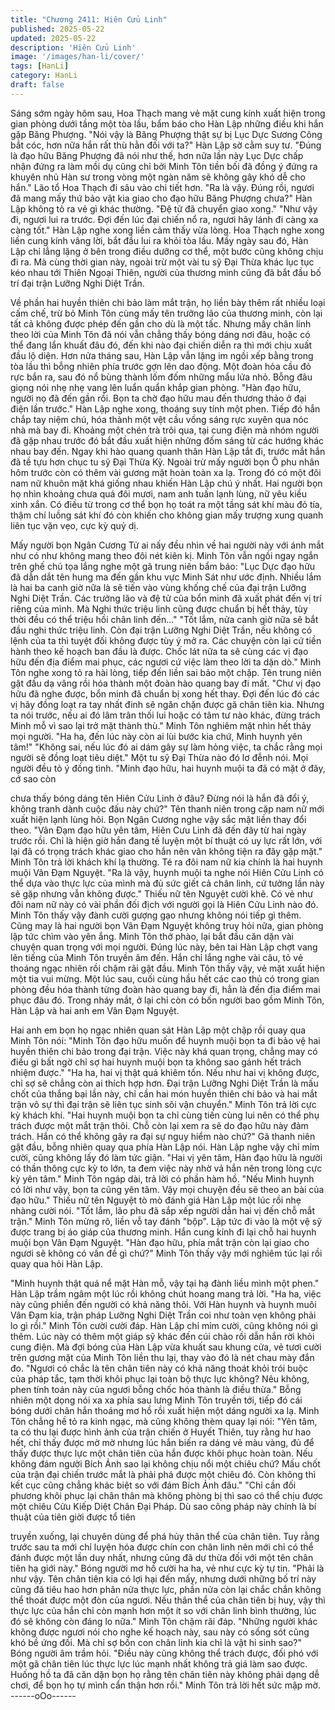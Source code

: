 ```yaml
---
title: "Chương 2411: Hiên Cửu Linh"
published: 2025-05-22
updated: 2025-05-22
description: 'Hiên Cửu Linh'
image: '/images/han-li/cover/'
tags: [HanLi]
category: HanLi
draft: false
---
```


Sáng sớm ngày hôm sau, Hoa Thạch mang vẻ mặt cung kính
xuất hiện trong gian phòng dưới tầng một tòa lầu, bẩm báo cho
Hàn Lập những điều khi hắn gặp Băng Phượng.
"Nói vậy là Băng Phượng thật sự bị Lục Dực Sương Công bắt
cóc, hơn nữa hắn rất thù hằn đối với ta?" Hàn Lập sờ cằm suy tư.
"Đúng là đạo hữu Băng Phượng đã nói như thế, hơn nữa lần này
Lục Dực chấp nhận đứng ra làm mồi dụ cũng chỉ bởi Minh Tôn
tiền bối đã đồng ý đứng ra khuyên nhủ Hàn sư trong vòng một
ngàn năm sẽ không gây khó dễ cho hắn." Lão tổ Hoa Thạch đi
sâu vào chi tiết hơn.
"Ra là vậy. Đúng rồi, ngươi đã mang mấy thứ bảo vật kia giao cho
đạo hữu Băng Phượng chưa?" Hàn Lập không tỏ ra vẻ gì khác
thường.
"Đệ tử đã chuyển giao xong."
"Như vậy đi, ngươi lui ra trước. Đợi đến lúc đại chiến nổ ra, ngươi
hãy lánh đi càng xa càng tốt." Hàn Lập nghe xong liền cảm thấy
vừa lòng.
Hoa Thạch nghe xong liền cung kính vâng lời, bắt đầu lui ra khỏi
tòa lầu.
Mấy ngày sau đó, Hàn Lập chỉ lẳng lặng ở bên trong điều dưỡng
cơ thể, một bước cũng không chịu đi ra.
Mà cùng thời gian này, ngoài trừ một vài tu sỹ Đại Thừa khác lục
tục kéo nhau tới Thiên Ngoại Thiên, người của thương minh cũng
đã bắt đầu bố trí đại trận Lưỡng Nghi Diệt Trần.

Về phần hai huyền thiên chi bảo làm mắt trận, họ liền bày thêm
rất nhiều loại cấm chế, trừ bỏ Minh Tôn cùng mấy tên trưởng lão
của thương minh, còn lại tất cả không được phép đến gần cho dù
là một tấc.
Nhưng mấy chân linh theo lời của Minh Tôn đã nói vẫn chẳng
thấy bóng dáng nơi đâu, hoặc có thể đang lẩn khuất đâu đó, đến
khi nào đại chiến diễn ra thì mới chịu xuất đầu lộ diện.
Hơn nửa tháng sau, Hàn Lập vẫn lặng im ngồi xếp bằng trong tòa
lầu thì bỗng nhiên phía trước gợn lên dao động. Một đoàn hỏa
cầu đỏ rực bắn ra, sau đó nổ bùng thành lốm đốm những mẩu lửa
nhỏ.
Bỗng đâu giọng nói nhẹ nhẹ vang lên luẩn quẩn khắp gian phòng.
"Hàn đạo hữu, người nọ đã đến gần rồi. Bọn ta chờ đạo hữu mau
đến thương thảo ở đại điện lần trước."
Hàn Lập nghe xong, thoáng suy tính một phen. Tiếp đó hắn chắp
tay niệm chú, hóa thành một vệt cầu vồng sáng rực xuyên qua
nóc nhà mà bay đi.
Khoảng một chén trà trôi qua, tại cung điện mà nhóm người đã
gặp nhau trước đó bắt đầu xuất hiện những đốm sáng từ các
hướng khác nhau bay đến.
Ngay khi hào quang quanh thân Hàn Lập tắt đi, trước mắt hắn đã
tề tựu hơn chục tu sỹ Đại Thừa Kỳ. Ngoài trừ mấy người bọn Ô
phu nhân hôm trước còn có thêm vài gương mặt hoàn toàn xa lạ.
Trong đó có một đôi nam nữ khuôn mặt khá giống nhau khiến
Hàn Lập chú ý nhất.
Hai người bọn họ nhìn khoảng chưa quá đôi mươi, nam anh tuấn
lạnh lùng, nữ yêu kiều xinh xắn. Có điều từ trong cơ thể bọn họ
toát ra một tầng sát khí màu đỏ tía, thậm chí luồng sát khí đó còn
khiến cho không gian mấy trượng xung quanh liên tục vặn vẹo,
cực kỳ quỷ dị.

Mấy người bọn Ngân Cương Tử ai nấy đều nhìn về hai người này
với ánh mắt như có như không mang theo đôi nét kiên kị.
Minh Tôn vẫn ngồi ngay ngắn trên ghế chủ tọa lắng nghe một gã
trung niên bẩm báo:
"Lục Dực đạo hữu đã dẫn dắt tên hung ma đến gần khu vực Minh
Sát như ước định. Nhiều lắm là hai ba canh giờ nữa là sẽ tiến vào
vùng khống chế của đại trận Lưỡng Nghi Diệt Trần. Các trưởng
lão và đệ tử của bổn minh đã xuất phát đến vị trí riêng của mình.
Mà Nghi thức triệu linh cũng được chuẩn bị hết thảy, tùy thời đều
có thể triệu hồi chân linh đến..."
"Tốt lắm, nửa canh giờ nữa sẽ bắt đầu nghi thức triệu linh. Còn
đại trận Lưỡng Nghi Diệt Trần, nếu không có lệnh của ta thì tuyệt
đối không được tùy ý mở ra. Các chuyện còn lại cứ tiền hành
theo kế hoạch ban đầu là được. Chốc lát nữa ta sẽ cùng các vị
đạo hữu đến địa điểm mai phục, các ngươi cứ việc làm theo lời ta
dặn dò." Minh Tôn nghe xong tỏ ra hài lòng, tiếp đến liền sai bảo
một chặp.
Tên trung niên gật đầu dạ vâng rồi hóa thành một đoàn hào
quang bay đi mất.
"Chư vị đạo hữu đã nghe được, bổn minh đã chuẩn bị xong hết
thay. Đợi đến lúc đó các vị hãy đồng loạt ra tay nhất đinh sẽ ngăn
chặn được gã chân tiên kia. Nhưng ta nói trước, nếu ai đó lâm
trân thối lui hoặc có tâm tư nào khác, đừng trách Minh mỗ vì sao
lại trở mặt thành thù." Minh Tôn nghiêm mặt nhìn hết thảy mọi
người.
"Ha ha, đến lúc này còn ai lùi bước kia chứ, Minh huynh yên tâm!"
"Không sai, nếu lúc đó ai dám gây sự làm hỏng việc, ta chắc rằng
mọi người sẽ đồng loạt tiêu diệt."
Một tu sỹ Đại Thừa nào đó lơ đễnh nói. Mọi người đều tỏ ý đồng
tình.
"Minh đạo hữu, hai huynh muội ta đã có mặt ở đây, cớ sao còn

chưa thấy bóng dáng tên Hiên Cửu Linh ở đâu? Đừng nói là hắn
đã đổi ý, không tranh dành cuộc đấu này chứ?" Tên thanh niên
trong cặp nam nữ mới xuất hiện lạnh lùng hỏi.
Bọn Ngân Cương nghe vậy sắc mặt liền thay đổi theo.
"Vân Đạm đạo hữu yên tâm, Hiên Cưu Linh đã đến đây từ hai
ngày trước rồi. Chỉ là hiện giờ hắn đang tế luyện một bí thuật có
uy lực rất lớn, với lại đã có trọng trách khác giao cho hắn nên vân
không tiện ra đây gặp mặt." Minh Tôn trả lời khách khí lạ thường.
Té ra đôi nam nữ kia chính là hai huynh muội Vân Đạm Nguyệt.
"Ra là vậy, huynh muội ta nghe nói Hiên Cửu Linh có thể dựa vào
thực lực của mình mà đủ sức giết cả chân linh, cứ tưởng lần này
sẽ gặp nhưng vẫn không được." Thiếu nữ tên Nguyệt cười khẽ.
Có vẻ như đôi nam nữ này có vài phần đối địch với người gọi là
Hiên Cửu Linh nào đó.
Minh Tôn thấy vậy đành cười gượng gạo nhưng không nói tiếp gì
thêm.
Cũng may là hai người bọn Vân Đạm Nguyệt không truy hỏi nữa,
gian phòng lập tức chìm vào yên ắng.
Minh Tôn thở phào, lại bắt đầu căn dặn vài chuyện quan trọng với
mọi người.
Đúng lúc này, bên tai Hàn Lập chợt vang lên tiếng của Minh Tôn
truyền âm đến. Hắn chỉ lắng nghe vài câu, tỏ vẻ thoáng ngạc
nhiên rồi chậm rãi gật đầu.
Minh Tôn thấy vậy, vẻ mặt xuất hiện một tia vui mừng.
Một lúc sau, cuối cùng hầu hết các cao thủ có trong gian phòng
đều hóa thành từng đoàn hào quang bay đi, hẳn là đến địa điểm
mai phục đâu đó. Trong nháy mắt, ở lại chỉ còn có bốn người bao
gồm Minh Tôn, Hàn Lập và hai anh em Vân Đạm Nguyệt.

Hai anh em bọn họ ngạc nhiên quan sát Hàn Lập một chặp rồi
quay qua Minh Tôn nói:
"Minh Tôn đạo hữu muốn để huynh muội bọn ta đi bảo vệ hai
huyền thiên chi bảo trong đại trận. Việc này khá quan trọng,
chẳng may có điều gì bất ngờ chỉ sợ hai huynh muội bọn ta không
sao gánh hết trách nhiệm được."
"Ha ha, hai vị thật quá khiêm tốn. Nếu như hai vị không được, chỉ
sợ sẽ chẳng còn ai thích hợp hơn. Đại trận Lưỡng Nghi Diệt Trần
là mấu chốt của thắng bại lần này, chỉ cần hai món huyền thiên
chi bảo và hai mắt trận vô sự thì đại trận sẽ liên tục sinh sôi vận
chuyển." Minh Tôn trả lời cực kỳ khách khí.
"Hai huynh muội bọn ta chỉ cùng tiến cùng lui nên có thể phụ trách
được một mắt trận thôi. Chỗ còn lại xem ra sẽ do đạo hữu này
đảm trách. Hắn có thể không gây ra đại sự nguy hiểm nào chứ?"
Gã thanh niên gật đầu, bỗng nhiên quay qua phía Hàn Lập nói.
Hàn Lập nghe vậy chỉ mỉm cười, cũng không lấy đó làm tức giận.
"Hai vị yên tâm, Hàn đạo hữu là người có thần thông cực kỳ to
lớn, ta đem việc này nhờ vả hắn nên trong lòng cực kỳ yên tâm."
Minh Tôn ngáp dài, trả lời có phần hàm hồ.
"Nếu Minh huynh có lời như vậy, bọn ta cũng yên tâm. Vậy mọi
chuyện đều sẽ theo an bài của đạo hữu." Thiếu nữ tên Nguyệt tò
mò đánh giá Hàn Lập một lúc rồi nhẹ nhàng cười nói.
"Tốt lắm, lão phu đã sắp xếp người dẫn hai vị đến chỗ mắt trận."
Minh Tôn mừng rõ, liền vỗ tay đánh "bộp".
Lập tức đi vào là một vệ sỹ được trang bị áo giáp của thương
minh. Hắn cung kính đi lại chỗ hai huynh muội bọn Vân Đạm
Nguyệt.
"Hàn đạo hữu, phía mắt trận còn lại giao cho ngươi sẽ không có
vấn đề gì chứ?" Minh Tôn thấy vậy mới nghiêm túc lại rồi quay
qua hỏi Hàn Lập.

"Minh huynh thật quá nể mặt Hàn mỗ, vậy tại hạ đành liều mình
một phen." Hàn Lập trầm ngâm một lúc rồi không chút hoang
mang trả lời.
"Ha ha, việc này cũng phiền đến người có khả năng thôi. Với Hàn
huynh và huynh muôi Vân Đạm kia, trận pháp Lưỡng Nghi Diệt
Trần coi như toàn vẹn không phải lo gì rồi." Minh Tôn cười cười
đáp.
Hàn Lập chỉ mỉm cười, cũng không nói gì thêm.
Lúc này có thêm một giáp sỹ khác đến cúi chào rồi dẫn hắn rời
khỏi cung điện.
Mà đợi bóng của Hàn Lập vừa khuất sau khung cửa, vẻ tươi cười
trên gương mặt của Minh Tôn liền thu lại, thay vào đó là nét chau
mày đắn đo.
"Ngươi có chắc là tên chân tiên này có khả năng thoát khỏi trói
buộc của pháp tắc, tạm thời khôi phục lại toàn bộ thực lực không?
Nêu không, phen tính toán này của ngươi bỗng chốc hóa thành là
điều thừa." Bỗng nhiên một dọng nói xa xa phía sau lưng Minh
Tôn truyền tới, tiếp đó cái bóng dưới chân hắn thoáng mơ hồ rồi
xuất hiện một dáng người xa lạ.
Minh Tôn chẳng hề tỏ ra kinh ngạc, mà cũng không thèm quay lại
nói:
"Yên tâm, ta có thu lại được hình ảnh của trận chiến ở Huyết
Thiên, tuy rằng hư hao hết, chỉ thấy được mờ mờ nhưng lúc hắn
biến ra dáng vẻ màu vàng, đủ để thấy được thực lực một chân
tiên của hắn được khôi phục hoàn toàn. Nếu không đám người
Bích Ảnh sao lại không chịu nổi một chiêu chứ? Mấu chốt của
trận đại chiến trước mắt là phải phá được một chiêu đó. Còn
không thì kết cục cũng chẳng khác biệt so với đám Bích Ảnh
đâu."
"Chỉ cần đối phương khôi phục lại chân thân mà không phòng bị
thì sao có thể chịu được một chiêu Cửu Kiếp Diệt Chân Đại Pháp.
Dù sao công pháp này chính là bí thuật của tiên giời được tổ tiên

truyền xuống, lại chuyên dùng để phá hủy thân thể của chân tiên.
Tuy rằng trước sau ta mới chỉ luyện hóa được chín con chân linh
nên mới chỉ có thể đánh được một lần duy nhất, nhưng cũng đã
dư thừa đối với một tên chân tiên hạ giới này." Bóng người mơ hồ
cười ha ha, vẻ như cực kỳ tự tin.
"Phải là như vậy. Tên chân tiên kia có lợi hại đến mấy, nhưng
dưới những bố trí này cũng đã tiêu hao hơn phân nửa thực lực,
phần nửa còn lại chắc chắn không thể thoát được một đòn của
ngươi. Nếu thân thể của chân tiên bị huy, vậy thì thực lực của hắn
chỉ còn mạnh hơn một ít so với chân linh bình thường, lúc đó sẽ
không còn đáng lo nữa." Minh Tôn chậm rãi đáp.
"Những người khác không được ngươi nói cho nghe kế hoạch
này, sau này có sống sót cũng khó bề ứng đối. Mà chỉ sợ bốn con
chân linh kia chỉ là vật hi sinh sao?" Bóng người âm trầm hỏi.
"Điều này cũng không thể trách được, đối phó với một gã chân
tiên lúc thực lực lúc mạnh nhất không trả giá làm sao được.
Huống hồ ta đã căn dặn bọn họ rằng tên chân tiên này không phải
dạng dễ chơi, để bọn họ tự mình cẩn thận hơn rồi." Minh Tôn trả
lời hết sức mập mờ.
------oOo------
